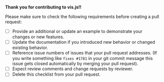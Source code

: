 **Thank you for contributing to vis.js!!**

Please make sure to check the following requirements before creating a pull request:

- [ ] Provide an additional or update an example to demonstrate your changes or new features.
- [ ] Update the documentation if you introduced new behavior or changed existing behavior.
- [ ] Reference issue numbers of issues that your pull request addresses. (If you write something like `fixes #1781` in your git commit message this issue gets closed automatically by merging your pull request).
- [ ] Expect review comments and change requests by reviewer.
- [ ] Delete this checklist from your pull request.
